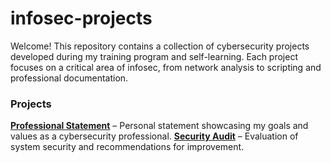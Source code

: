 # infosec-projects

Welcome! This repository contains a collection of cybersecurity projects developed during my training program and self-learning. Each project focuses on a critical area of infosec, from network analysis to scripting and professional documentation.

### Projects

**[Professional Statement](01_professional-statement/)** – Personal statement showcasing my goals and values as a cybersecurity professional.
**[Security Audit](02_security-audit/)** – Evaluation of system security and recommendations for improvement.
